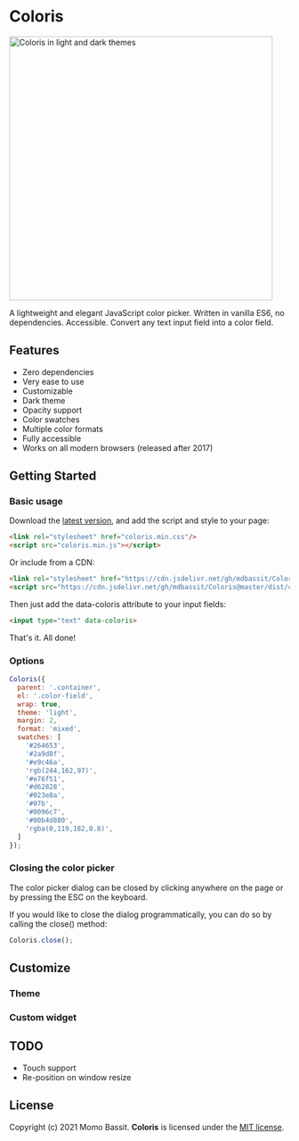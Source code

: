 
# Coloris

<img src="https://github.com/mdbassit/Coloris/blob/master/images/coloris-light-dark.png?raw=true" alt="Coloris in light and dark themes" width="473"/>

A lightweight and elegant JavaScript color picker. Written in vanilla ES6, no dependencies. Accessible.
Convert any text input field into a color field.

## Features

* Zero dependencies
* Very ease to use
* Customizable
* Dark theme
* Opacity support
* Color swatches
* Multiple color formats
* Fully accessible
* Works on all modern browsers (released after 2017)

## Getting Started

### Basic usage

Download the [latest version](https://github.com/mdbassit/Coloris/releases/latest), and add the script and style to your page:
```html
<link rel="stylesheet" href="coloris.min.css"/>
<script src="coloris.min.js"></script>
```

Or include from a CDN:
```html
<link rel="stylesheet" href="https://cdn.jsdelivr.net/gh/mdbassit/Coloris@master/dist/coloris.min.css"/>
<script src="https://cdn.jsdelivr.net/gh/mdbassit/Coloris@master/dist/coloris.min.js"></script>
```

Then just add the data-coloris attribute to your input fields:
```html
<input type="text" data-coloris>
```

That's it. All done!

### Options

```js
Coloris({
  parent: '.container',
  el: '.color-field',
  wrap: true,
  theme: 'light',
  margin: 2,
  format: 'mixed',
  swatches: [
    '#264653',
    '#2a9d8f',
    '#e9c46a',
    'rgb(244,162,97)',
    '#e76f51',
    '#d62828',
    '#023e8a',
    '#07b',
    '#0096c7',
    '#00b4d880',
    'rgba(0,119,182,0.8)',
  ]
});
```

### Closing the color picker

The color picker dialog can be closed by clicking anywhere on the page or by pressing the ESC on the keyboard.

If you would like to close the dialog programmatically, you can do so by calling the close() method:
```js
Coloris.close();
```

## Customize

### Theme

### Custom widget

## TODO

* Touch support
* Re-position on window resize

## License

Copyright (c) 2021 Momo Bassit.
**Coloris** is licensed under the [MIT license](http://github.com/mdbassit/Coloris/raw/master/LICENSE).

